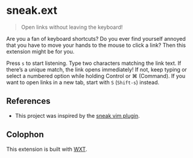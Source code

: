 # sneak.ext

> Open links without leaving the keyboard!

Are you a fan of keyboard shortcuts? Do you ever find yourself annoyed that you have to move your hands to the mouse to click a link? Then this extension might be for you.

Press `s` to start listening. Type two characters matching the link text. If there’s a unique match, the link opens immediately! If not, keep typing or select a numbered option while holding Control or ⌘ (Command). If you want to open links in a new tab, start with `S` (`Shift-s`) instead.

## References

- This project was inspired by the [sneak vim plugin](https://github.com/justinmk/vim-sneak).

## Colophon

This extension is built with [WXT](https://wxt.dev).